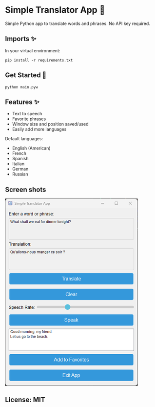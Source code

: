 
  # Simple Translator App 📝  
  Simple Python app to translate words and phrases.   No API key required.
  

  ## Imports ✨  
  In your virtual environment:

    pip install -r requirements.txt


  ## Get Started 🚀  
  
    python main.pyw
  
  ## Features ✨ 
 - Text to speech
 - Favorite phrases
 - Window size and position saved/used
 - Easily add more languages

 Default languages:
 - English (American)
 - French
 - Spanish
 - Italian
 - German
 - Russian

  

  ## Screen shots
  ![Screenshot](images/ss1.png)

  ##
  ## License: MIT